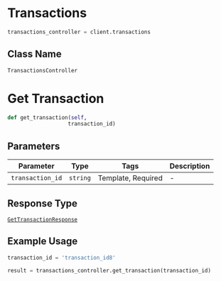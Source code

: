 # Transactions

```python
transactions_controller = client.transactions
```

## Class Name

`TransactionsController`


# Get Transaction

```python
def get_transaction(self,
                   transaction_id)
```

## Parameters

| Parameter | Type | Tags | Description |
|  --- | --- | --- | --- |
| `transaction_id` | `string` | Template, Required | - |

## Response Type

[`GetTransactionResponse`](/doc/models/get-transaction-response.md)

## Example Usage

```python
transaction_id = 'transaction_id8'

result = transactions_controller.get_transaction(transaction_id)
```

